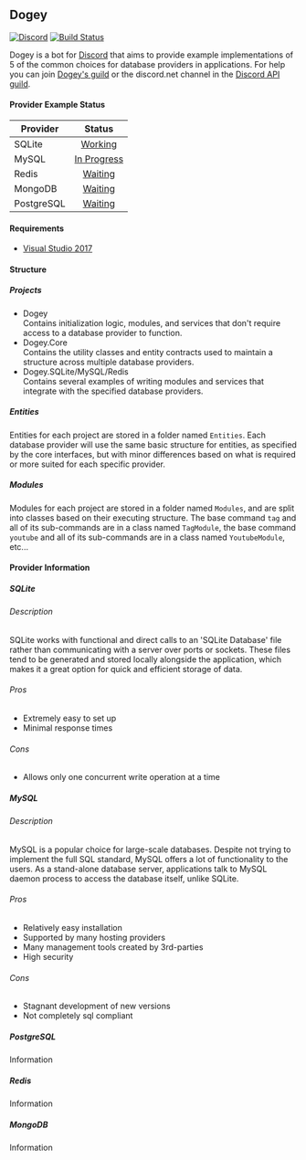 ## Dogey  
[![Discord](https://discordapp.com/api/guilds/158057120493862912/widget.png)](https://discord.gg/0sjlWZiGRvRNZAqx)  [![Build Status](https://travis-ci.org/Aux/Dogey.svg?branch=master)](https://travis-ci.org/Aux/Dogey)  

Dogey is a bot for [Discord](https://discordapp.com) that aims to provide example implementations of 5 of the common choices for database providers in applications. For help you can join [Dogey's guild](https://discord.gg/0sjlWZiGRvRNZAqx) or the discord.net channel in the [Discord API guild](https://discord.gg/BeDSNf2).

#### Provider Example Status

| Provider   |   Status  |
|------------|:-----------:|
| SQLite     |   [Working](https://github.com/Aux/Dogey/issues/1)   |
| MySQL      | [In Progress](https://github.com/Aux/Dogey/issues/2) |
| Redis      |   [Waiting](https://github.com/Aux/Dogey/issues/3)   |
| MongoDB    |   [Waiting](https://github.com/Aux/Dogey/issues/4)   |
| PostgreSQL |   [Waiting](https://github.com/Aux/Dogey/issues/5)   |

#### Requirements
- [Visual Studio 2017](https://www.microsoft.com/net/core#windowsvs2017)

#### Structure
##### Projects
- Dogey  
Contains initialization logic, modules, and services that don't require access to a database provider to function.
- Dogey.Core  
Contains the utility classes and entity contracts used to maintain a structure across multiple database providers.
- Dogey.SQLite/MySQL/Redis  
Contains several examples of writing modules and services that integrate with the specified database providers.

##### Entities
Entities for each project are stored in a folder named `Entities`. Each database provider will use the same basic structure for entities, as specified by the core interfaces, but with minor differences based on what is required or more suited for each specific provider. 

##### Modules
Modules for each project are stored in a folder named `Modules`, and are split into classes based on their executing structure. The base command `tag` and all of its sub-commands are in a class named `TagModule`, the base command `youtube` and all of its sub-commands are in a class named `YoutubeModule`, etc...


#### Provider Information

##### SQLite
###### Description
SQLite works with functional and direct calls to an 'SQLite Database' file rather than communicating with a server over ports or sockets. These files tend to be generated and stored locally alongside the application, which makes it a great option for quick and efficient storage of data.
###### Pros
- Extremely easy to set up
- Minimal response times

###### Cons
- Allows only one concurrent write operation at a time

##### MySQL
###### Description
MySQL is a popular choice for large-scale databases. Despite not trying to implement the full SQL standard, MySQL offers a lot of functionality to the users. As a stand-alone database server, applications talk to MySQL daemon process to access the database itself, unlike SQLite.
###### Pros
- Relatively easy installation
- Supported by many hosting providers
- Many management tools created by 3rd-parties
- High security

###### Cons
- Stagnant development of new versions
- Not completely sql compliant

##### PostgreSQL
Information

##### Redis
Information

##### MongoDB
Information
